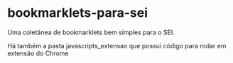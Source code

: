# bookmarklets-para-sei

Uma coletânea de bookmarklets bem simples para o SEI.

Há também a pasta javascripts_extensao que possui código para rodar em extensão do Chrome
